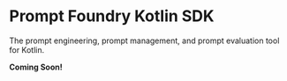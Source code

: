 # Prompt Foundry Kotlin SDK

The prompt engineering, prompt management, and prompt evaluation tool for Kotlin.

**Coming Soon!**

